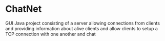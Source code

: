 # ChatNet
GUI Java project consisting of a server allowing connections from clients and providing information about alive clients and allow clients to setup a TCP connection with one another and chat
